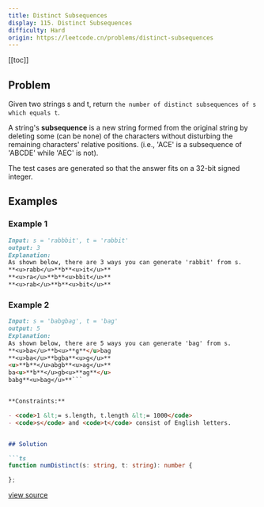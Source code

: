 ```yaml
---
title: Distinct Subsequences
display: 115. Distinct Subsequences
difficulty: Hard
origin: https://leetcode.cn/problems/distinct-subsequences
---
```


[[toc]]

## Problem

Given two strings s and t, return `the number of distinct subsequences of s which equals t`.

A string&#39;s **subsequence** is a new string formed from the original string by deleting some (can be none) of the characters without disturbing the remaining characters&#39; relative positions. (i.e., 'ACE' is a subsequence of 'ABCDE' while 'AEC' is not).

The test cases are generated so that the answer fits on a 32-bit signed integer.

## Examples

### Example 1

```md
Input: s = 'rabbbit', t = 'rabbit'
output: 3
Explanation:
As shown below, there are 3 ways you can generate 'rabbit' from s.
**<u>rabb</u>**b**<u>it</u>**
**<u>ra</u>**b**<u>bbit</u>**
**<u>rab</u>**b**<u>bit</u>**
```

### Example 2

```md
Input: s = 'babgbag', t = 'bag'
output: 5
Explanation:
As shown below, there are 5 ways you can generate 'bag' from s.
**<u>ba</u>**b<u>**g**</u>bag
**<u>ba</u>**bgba**<u>g</u>**
<u>**b**</u>abgb**<u>ag</u>**
ba<u>**b**</u>gb<u>**ag**</u>
babg**<u>bag</u>**```


**Constraints:**

- <code>1 &lt;= s.length, t.length &lt;= 1000</code>
- <code>s</code> and <code>t</code> consist of English letters.


## Solution

```ts
function numDistinct(s: string, t: string): number {

};
```

[view source](https://leetcode.cn/problems/distinct-subsequences)
